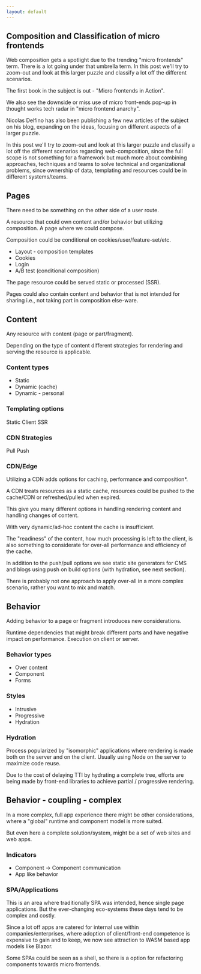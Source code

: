 ```yaml
---
layout: default
---
```


## Composition and Classification of micro frontends

Web composition gets a spotlight due to the  trending "micro frontends" term. There is a lot going under that umbrella term.
In this post we'll try to zoom-out and look at this larger puzzle and classify a lot off the different scenarios.

The first book in the subject is out - "Micro frontends in Action".

We also see the downside or miss use of micro front-ends pop-up in thought works tech radar in "micro frontend anarchy".

Nicolas Delfino has also been publishing a few new articles of the subject on his blog, expanding on the ideas, focusing on different aspects of a larger puzzle.

In this post we'll try to zoom-out and look at this larger puzzle and classify a lot off the different scenarios regarding web-composition, since the full scope is not something for a framework but much more about combining approaches, techniques and teams to solve technical and organizational problems, since ownership of data, templating and resources could be in different systems/teams.

## Pages
There need to be something on the other side of a user route.

A resource that could own content and/or behavior but utilizing composition. A page where we could compose.

Composition could be conditional on cookies/user/feature-set/etc.

- Layout - composition templates
- Cookies
- Login
- A/B test (conditional composition)

The page resource could be served static or processed (SSR).

Pages could also contain content and behavior that is not intended for sharing i.e., not taking part in composition else-ware.

## Content
Any resource with content (page or part/fragment).

Depending on the type of content different strategies for rendering and serving the resource is applicable.

### Content types
- Static
- Dynamic (cache)
- Dynamic - personal

### Templating options
Static
Client
SSR
### CDN Strategies
Pull
Push

### CDN/Edge
Utilizing a CDN adds options for caching, performance and composition*.

A CDN treats resources as a static cache, resources could be pushed to the cache/CDN or refreshed/pulled when expired.

This give you many different options in handling rendering content and handling changes of content.

With very dynamic/ad-hoc content the cache is insufficient.

The "readiness" of the content, how much processing is left to the client, is also something to considerate for over-all performance and efficiency of the cache.

In addition to the push/pull options we see static site generators for CMS and blogs using push on build options (with hydration, see next section).

There is probably not one approach to apply over-all in a more complex scenario, rather you want to mix and match.

## Behavior
Adding behavior to a page or fragment introduces new considerations.

Runtime dependencies that might break different parts and have negative impact on performance. Execution on client or server.

### Behavior types
- Over content
- Component
- Forms
### Styles
- Intrusive
- Progressive
- Hydration

### Hydration
Process popularized by "isomorphic" applications where rendering is made both on the server and on the client. Usually using Node on the server to maximize code reuse.

Due to the cost of delaying TTI by hydrating a complete tree, efforts are being made by front-end libraries to achieve partial / progressive rendering.

## Behavior - coupling - complex
In a more complex, full app experience there might be other considerations, where a "global" runtime and component model is more suited.

But even here a complete solution/system, might be a set of web sites and web apps.

### Indicators
- Component -> Component communication
- App like behavior

### SPA/Applications
This is an area where traditionally SPA was intended, hence single page applications. But the ever-changing eco-systems these days tend to be complex and costly.

Since a lot off apps are catered for internal use within companies/enterprises, where adoption of client/front-end competence is expensive to gain and to keep, we now see attraction to WASM based app models like Blazor.

Some SPAs could be seen as a shell, so there is a option for refactoring components towards micro frontends.